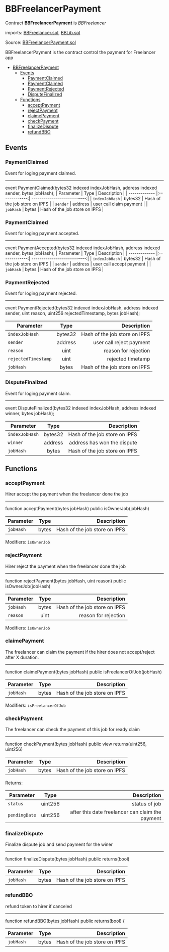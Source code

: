 # BBFreelancerPayment

Contract **BBFreelancerPayment** is *BBFreelancer* 

imports: [BBFreelancer.sol](../../src/contracts/BBFreelancer.sol), [BBLib.sol](../../src/contracts/BBLib.sol)

Source: [BBFreelancerPayment.sol](../../src/contracts/BBFreelancerPayment.sol)

BBFreelancerPayment is the contract control the payment for Freelancer app

   * [BBFreelancerPayment](#bbfreelancerpayment)
      * [Events](#events)
         * [PaymentClaimed](#paymentclaimed)
         * [PaymentClaimed](#paymentclaimed-1)
         * [PaymentRejected](#paymentrejected)
         * [DisputeFinalized](#disputefinalized)
      * [Functions](#functions)
         * [acceptPayment](#acceptpayment)
         * [rejectPayment](#rejectpayment)
         * [claimePayment](#claimepayment)
         * [checkPayment](#checkpayment)
         * [finalizeDispute](#finalizedispute)
         * [refundBBO](#refundbbo)

## Events


### PaymentClaimed
Event for loging payment claimed.

---
event PaymentClaimed(bytes32 indexed indexJobHash, address indexed sender, bytes jobHash);
| Parameter     | Type          | Description                 |
| ------------- |:-------------:| ---------------------------:|
| `indexJobHash`       | bytes32       |  Hash of the job store on IPFS  |
| `sender`       | address       |  user call claim payment  |
| `jobHash`       | bytes       |  Hash of the job store on IPFS  |

### PaymentClaimed
Event for loging payment accepted.

---
event PaymentAccepted(bytes32 indexed indexJobHash, address indexed sender, bytes jobHash);
| Parameter     | Type          | Description                 |
| ------------- |:-------------:| ---------------------------:|
| `indexJobHash`       | bytes32       |  Hash of the job store on IPFS  |
| `sender`       | address       |  user call accept payment  |
| `jobHash`       | bytes       |  Hash of the job store on IPFS  |



### PaymentRejected
Event for loging payment rejected.

---
event PaymentRejected(bytes32 indexed indexJobHash, address indexed sender, uint reason, uint256 rejectedTimestamp, bytes jobHash);

| Parameter     | Type          | Description                 |
| ------------- |:-------------:| ---------------------------:|
| `indexJobHash`       | bytes32       |  Hash of the job store on IPFS  |
| `sender`       | address       |  user call reject payment  |
| `reason`       | uint       |  reason for rejection  |
| `rejectedTimestamp`       | uint       |  rejected timetamp  |
| `jobHash`       | bytes       |  Hash of the job store on IPFS  |


### DisputeFinalized
Event for loging payment claim.

---
event DisputeFinalized(bytes32 indexed indexJobHash, address indexed winner, bytes jobHash);

| Parameter     | Type          | Description                 |
| ------------- |:-------------:| ---------------------------:|
| `indexJobHash`       | bytes32       |  Hash of the job store on IPFS  |
| `winner`       | address       | address has won the dispute  |
| `jobHash`       | bytes       |  Hash of the job store on IPFS  |

## Functions

### acceptPayment
Hirer accept the payment when the freelancer done the job

---
function acceptPayment(bytes jobHash)  public 
  isOwnerJob(jobHash)

| Parameter     | Type          | Description                 |
| ------------- |:-------------:| ---------------------------:|
| `jobHash`       | bytes       |  Hash of the job store on IPFS  |

Modifiers: `isOwnerJob`

### rejectPayment
Hirer reject the payment when the freelancer done the job

---
function rejectPayment(bytes jobHash, uint reason) public 
  isOwnerJob(jobHash)

| Parameter     | Type          | Description                 |
| ------------- |:-------------:| ---------------------------:|
| `jobHash`       | bytes       |  Hash of the job store on IPFS  |
| `reason`       | uint       |  reason for rejection  |

Modifiers: `isOwnerJob`

### claimePayment
The freelancer can claim the payment if the hirer does not accept/reject after X duration.

---
function claimePayment(bytes jobHash) public isFreelancerOfJob(jobHash)

| Parameter     | Type          | Description                 |
| ------------- |:-------------:| ---------------------------:|
| `jobHash`       | bytes       |  Hash of the job store on IPFS  |

Modifiers: `isFreelancerOfJob`


### checkPayment
The freelancer can check the payment of this job for ready claim

---
function checkPayment(bytes jobHash) public view returns(uint256, uint256)

| Parameter     | Type          | Description                 |
| ------------- |:-------------:| ---------------------------:|
| `jobHash`       | bytes       |  Hash of the job store on IPFS  |

Returns:

| Parameter     | Type          | Description                 |
| ------------- |:-------------:| ---------------------------:|
| `status`       | uint256       |  status of job |
| `pendingDate`       | uint256       |  after this date freelancer can claim the payment |

### finalizeDispute
Finalize dispute job and send payment for the winer

---
 function finalizeDispute(bytes jobHash)  public returns(bool) 

| Parameter     | Type          | Description                 |
| ------------- |:-------------:| ---------------------------:|
| `jobHash`       | bytes       |  Hash of the job store on IPFS  |


### refundBBO
refund token to hirer if canceled

---
function refundBBO(bytes jobHash) public  returns(bool) {

| Parameter     | Type          | Description                 |
| ------------- |:-------------:| ---------------------------:|
| `jobHash`       | bytes       |  Hash of the job store on IPFS  |



